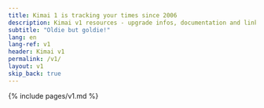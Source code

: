 ```yaml
---
title: Kimai 1 is tracking your times since 2006
description: Kimai v1 resources - upgrade infos, documentation and links
subtitle: "Oldie but goldie!"
lang: en
lang-ref: v1
header: Kimai v1
permalink: /v1/
layout: v1
skip_back: true
---
```


{% include pages/v1.md %}
 
